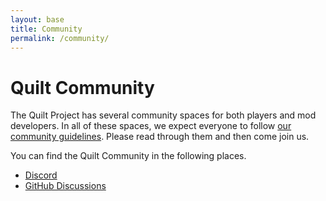 ```yaml
---
layout: base
title: Community
permalink: /community/
---
```


<h1>Quilt Community</h1>

The Quilt Project has several community spaces for both players and mod
developers.  In all of these spaces, we expect everyone to follow <a
href="/community/guidelines.html">our community guidelines</a>. Please read
through them and then come join us.

You can find the Quilt Community in the following places.

<ul>
<li><a href="{{ discord_invite }}">Discord</a></li>
<li><a href="#">GitHub Discussions</a></li>
</ul>

